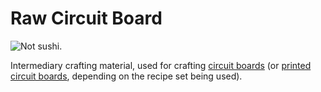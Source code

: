 # Raw Circuit Board

![Not sushi.](oredict:oc:materialCircuitBoardRaw)

Intermediary crafting material, used for crafting [circuit boards](circuitBoard.md) (or [printed circuit boards](printedCircuitBoard.md), depending on the recipe set being used).
